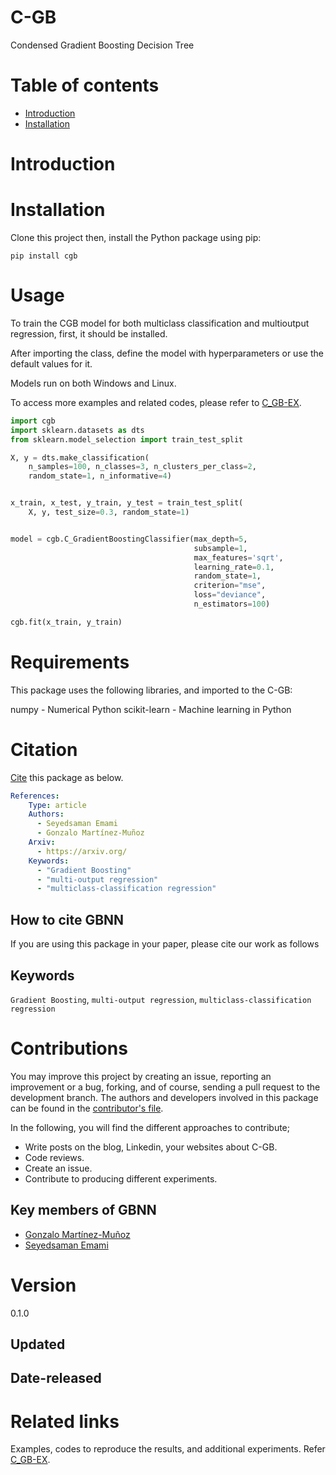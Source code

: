 # C-GB
Condensed Gradient Boosting Decision Tree

# Table of contents
* [Introduction](#Introduction)
* [Installation](#Installation)



# Introduction



# Installation
Clone this project then, install the Python package using pip:

`pip install cgb`


# Usage
To train the CGB model for both multiclass classification and multioutput regression, first, it should be installed.

After importing the class, define the model with hyperparameters or use the default values for it.

Models run on both Windows and Linux.

To access more examples and related codes, please refer to [C_GB-EX](https://github.com/samanemami/C_GB-EX).

```Python
import cgb
import sklearn.datasets as dts
from sklearn.model_selection import train_test_split

X, y = dts.make_classification(
    n_samples=100, n_classes=3, n_clusters_per_class=2,
    random_state=1, n_informative=4)


x_train, x_test, y_train, y_test = train_test_split(
    X, y, test_size=0.3, random_state=1)


model = cgb.C_GradientBoostingClassifier(max_depth=5,
                                         subsample=1,
                                         max_features='sqrt',
                                         learning_rate=0.1,
                                         random_state=1,
                                         criterion="mse",
                                         loss="deviance",
                                         n_estimators=100)

cgb.fit(x_train, y_train)

```

# Requirements
This package uses the following libraries, and imported to the C-GB:

numpy - Numerical Python
scikit-learn - Machine learning in Python




# Citation
[Cite](CITATION.cff) this package as below.

```yaml
References:
    Type: article
    Authors:
      - Seyedsaman Emami
      - Gonzalo Martínez-Muñoz
    Arxiv:
      - https://arxiv.org/
    Keywords:
      - "Gradient Boosting"
      - "multi-output regression"
      - "multiclass-classification regression"
```
## How to cite GBNN
If you are using this package in your paper, please cite our work as follows
## Keywords
`Gradient Boosting`, `multi-output regression`, `multiclass-classification regression`


# Contributions
You may improve this project by creating an issue, reporting an improvement or a bug, forking, and of course, sending a pull request to the development branch. 
The authors and developers involved in this package can be found in the [contributor's file](contributors.txt).

In the following, you will find the different approaches to contribute;
<ul>
    <li> Write posts on the blog, Linkedin, your websites about C-GB. </li>
    <li> Code reviews. </li>
    <li> Create an issue. </li>
    <li> Contribute to producing different experiments. </li>
</ul>

## Key members of GBNN
* [Gonzalo Martínez-Muñoz](https://github.com/gmarmu)
* [Seyedsaman Emami](https://github.com/samanemami)

# Version
0.1.0

## Updated

## Date-released


# Related links
Examples, codes to reproduce the results, and additional experiments. Refer [C_GB-EX](https://github.com/samanemami/C_GB-EX).
